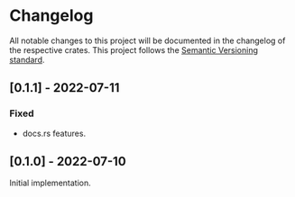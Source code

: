 # Changelog
All notable changes to this project will be documented in the changelog of the respective crates.
This project follows the [Semantic Versioning standard](https://semver.org/).


## [0.1.1] - 2022-07-11
### Fixed
 - docs.rs features.


## [0.1.0] - 2022-07-10
Initial implementation.
